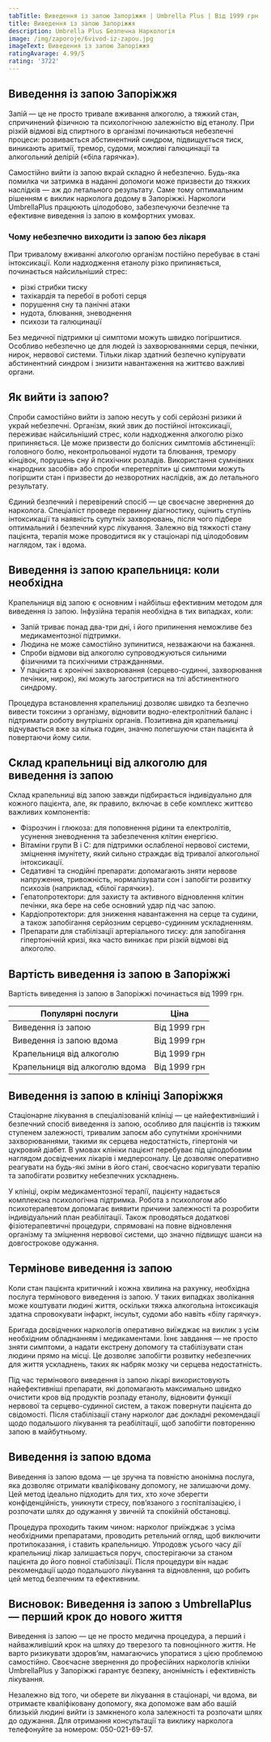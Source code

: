 ```yaml
---
tabTitle: Виведення із запою Запоріжжя | Umbrella Plus | Від 1999 грн
title: Виведення із запою Запоріжжя
description: Umbrella Plus Безпечна Наркологія
image: /img/zaporoje/6vivod-iz-zapou.jpg
imageText: Виведення із запою Запоріжжя
ratingAvarage: 4.99/5
rating: '3722'
---
```


## Виведення із запою Запоріжжя

Запій — це не просто тривале вживання алкоголю, а тяжкий стан, спричинений фізичною та психологічною залежністю від етанолу. При різкій відмові від спиртного в організмі починаються небезпечні процеси: розвивається абстинентний синдром, підвищується тиск, виникають аритмії, тремор, судоми, можливі галюцинації та алкогольний делірій («біла гарячка»).

Самостійно вийти із запою вкрай складно й небезпечно. Будь-яка помилка чи затримка в наданні допомоги може призвести до тяжких наслідків — аж до летального результату. Саме тому оптимальним рішенням є виклик нарколога додому в Запоріжжі. Наркологи UmbrellaPlus працюють цілодобово, забезпечуючи безпечне та ефективне виведення із запою в комфортних умовах.

### Чому небезпечно виходити із запою без лікаря

При тривалому вживанні алкоголю організм постійно перебуває в стані інтоксикації. Коли надходження етанолу різко припиняється, починається найсильніший стрес:

* різкі стрибки тиску 
* тахікардія та перебої в роботі серця 
* порушення сну та панічні атаки 
* нудота, блювання, зневоднення 
* психози та галюцинації 

Без медичної підтримки ці симптоми можуть швидко погіршитися. Особливо небезпечно це для людей із захворюваннями серця, печінки, нирок, нервової системи. Тільки лікар здатний безпечно купірувати абстинентний синдром і знизити навантаження на життєво важливі органи.

## Як вийти із запою?

Спроби самостійно вийти із запою несуть у собі серйозні ризики й украй небезпечні. Організм, який звик до постійної інтоксикації, переживає найсильніший стрес, коли надходження алкоголю різко припиняється. Це може призвести до болісних симптомів абстиненції: головного болю, неконтрольованої нудоти та блювання, тремору кінцівок, порушень сну й психічних розладів. Використання сумнівних «народних засобів» або спроби «перетерпіти» ці симптоми можуть погіршити стан і призвести до незворотних наслідків, аж до летального результату.

Єдиний безпечний і перевірений спосіб — це своєчасне звернення до нарколога. Спеціаліст проведе первинну діагностику, оцінить ступінь інтоксикації та наявність супутніх захворювань, після чого підбере оптимальний і безпечний курс лікування. Залежно від тяжкості стану пацієнта, терапія може проводитися як у стаціонарі під цілодобовим наглядом, так і вдома.

## Виведення із запою крапельниця: коли необхідна

Крапельниця від запою є основним і найбільш ефективним методом для виведення із запою. Інфузійна терапія необхідна в тих випадках, коли:

* Запій триває понад два-три дні, і його припинення неможливе без медикаментозної підтримки. 
* Людина не може самостійно зупинитися, незважаючи на бажання. 
* Спроби відмови від алкоголю супроводжуються сильними фізичними та психічними стражданнями. 
* У пацієнта є хронічні захворювання (серцево-судинні, захворювання печінки, нирок), які можуть загостритися на тлі абстинентного синдрому. 

Процедура встановлення крапельниці дозволяє швидко та безпечно вивести токсини з організму, відновити водно-електролітний баланс і підтримати роботу внутрішніх органів. Позитивна дія крапельниці відчувається вже за кілька годин, значно полегшуючи стан пацієнта й повертаючи йому сили.

## Склад крапельниці від алкоголю для виведення із запою

Склад крапельниці від запою завжди підбирається індивідуально для кожного пацієнта, але, як правило, включає в себе комплекс життєво важливих компонентів:

* Фізрозчин і глюкоза: для поповнення рідини та електролітів, усунення зневоднення та забезпечення клітин енергією. 
* Вітаміни групи B і C: для підтримки ослабленої нервової системи, зміцнення імунітету, який сильно страждає від тривалої алкогольної інтоксикації. 
* Седативні та снодійні препарати: допомагають зняти нервове напруження, тривожність, нормалізувати сон і запобігти розвитку психозів (наприклад, «білої гарячки»). 
* Гепатопротектори: для захисту та активного відновлення клітин печінки, яка бере на себе основний удар під час запою. 
* Кардіопротектори: для зниження навантаження на серце та судини, а також запобігання серйозним серцево-судинним ускладненням. 
* Препарати для стабілізації артеріального тиску: для запобігання гіпертонічній кризі, яка часто виникає при різкій відмові від алкоголю. 

## Вартість виведення із запою в Запоріжжі

Вартість виведення із запою в Запоріжжі починається від 1999 грн.

| Популярні послуги              | Ціна         |
| ------------------------------ | ------------ |
| Виведення із запою             | Від 1999 грн |
| Виведення із запою вдома       | Від 1999 грн |
| Крапельниця від алкоголю       | Від 1999 грн |
| Крапельниця від алкоголю вдома | Від 1999 грн |

## Виведення із запою в клініці Запоріжжя

Стаціонарне лікування в спеціалізованій клініці — це найефективніший і безпечний спосіб виведення із запою, особливо для пацієнтів із тяжким ступенем залежності, тривалим запоєм або супутніми хронічними захворюваннями, такими як серцева недостатність, гіпертонія чи цукровий діабет. В умовах клініки пацієнт перебуває під цілодобовим наглядом досвідчених лікарів і медперсоналу. Це дозволяє оперативно реагувати на будь-які зміни в його стані, своєчасно коригувати терапію та запобігати розвитку небезпечних ускладнень.

У клініці, окрім медикаментозної терапії, пацієнту надається комплексна психологічна підтримка. Робота з психологом або психотерапевтом допомагає виявити причини залежності та розробити індивідуальний план реабілітації. Також проводяться додаткові фізіотерапевтичні процедури, спрямовані на повне відновлення організму та зміцнення нервової системи, що значно підвищує шанси на довгострокове одужання.

## Термінове виведення із запою

Коли стан пацієнта критичний і кожна хвилина на рахунку, необхідна послуга термінового виведення із запою. У таких випадках зволікання може коштувати людині життя, оскільки тяжка алкогольна інтоксикація здатна спровокувати інфаркт, інсульт, судоми або навіть «білу гарячку».

Бригада досвідчених наркологів оперативно виїжджає на виклик з усім необхідним обладнанням і медикаментами. Їхнє завдання — не просто зняти симптоми, а надати екстрену допомогу та стабілізувати стан людини прямо на місці. Це дозволяє запобігти розвитку небезпечних для життя ускладнень, таких як набряк мозку чи серцева недостатність.

Під час термінового виведення із запою лікарі використовують найефективніші препарати, які допомагають максимально швидко очистити кров від продуктів розпаду етанолу, відновити функції нервової та серцево-судинної систем, а також повернути пацієнта до свідомості. Після стабілізації стану нарколог дає докладні рекомендації щодо подальшого лікування та реабілітації, щоб запобігти повторенню запою в майбутньому.

## Виведення із запою вдома

Виведення із запою вдома — це зручна та повністю анонімна послуга, яка дозволяє отримати кваліфіковану допомогу, не залишаючи дому. Цей метод ідеально підходить для тих, хто хоче зберегти конфіденційність, уникнути стресу, пов’язаного з госпіталізацією, і розпочати шлях до одужання у звичній та спокійній обстановці.

Процедура проходить таким чином: нарколог приїжджає з усіма необхідними препаратами, проводить ретельний огляд, щоб виключити протипоказання, і ставить крапельницю. Упродовж усього часу дії крапельниці лікар залишається поруч, спостерігаючи за станом пацієнта до його повної стабілізації. Після процедури він надає рекомендації щодо подальшого лікування та відновлення, що робить цей метод безпечним та ефективним.

## Висновок: Виведення із запою з UmbrellaPlus — перший крок до нового життя

Виведення із запою — це не просто медична процедура, а перший і найважливіший крок на шляху до тверезого та повноцінного життя. Не варто ризикувати здоров’ям, намагаючись упоратися з цією проблемою самостійно. Своєчасне звернення до професійних наркологів клініки UmbrellaPlus у Запоріжжі гарантує безпеку, анонімність і ефективність лікування.

Незалежно від того, чи оберете ви лікування в стаціонарі, чи вдома, ви отримаєте кваліфіковану допомогу, яка допоможе вам або вашій близькій людині вийти із замкненого кола залежності та розпочати шлях до одужання. Для отримання консультації та виклику нарколога телефонуйте за номером: 050-021-69-57.
